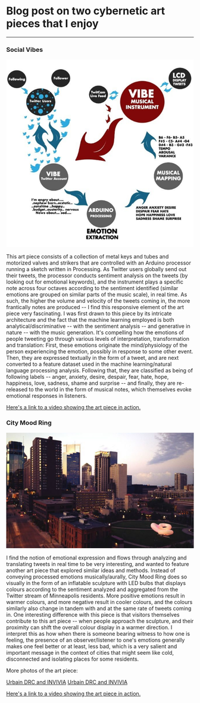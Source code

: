 # Blog post on two cybernetic art pieces that I enjoy

------
### Social Vibes

![Cian McLysaght](images/social-vibes.jpg)

This art piece consists of a collection of metal keys and tubes and motorized valves and strikers that are controlled with an Arduino processor running a sketch written in Processing. As Twitter users globally send out their tweets, the processor conducts sentiment analysis on the tweets (by looking out for emotional keywords), and the instrument plays a specific note across four octaves according to the sentiment identified (similar emotions are grouped on similar parts of the music scale), in real time. As such, the higher the volume and velocity of the tweets coming in, the more frantically notes are produced -- I find this responsive element of the art piece very fascinating. I was first drawn to this piece by its intricate architecture and the fact that the machine learning employed is both analytical/discriminative -- with the sentiment analysis -- and generative in nature -- with the music generation. It's compelling how the emotions of people tweeting go through various levels of interpretation, transformation and translation: First, these emotions originate the mind/physiology of the person experiencing the emotion, possibly in response to some other event. Then, they are expressed textually in the form of a tweet, and are next converted to a feature dataset used in the machine learning/natural language processing analysis. Following that, they are classified as being of following labels -- anger, anxiety, desire, despair, fear, hate, hope, happiness, love, sadness, shame and surprise -- and finally, they are re-released to the world in the form of musical notes, which themselves evoke emotional responses in listeners.

[Here's a link to a video showing the art piece in action.](https://vimeo.com/74341695)

### City Mood Ring

![Urbain DRC and INVIVIA](images/mood-ring-1.jpg)

I find the notion of emotional expression and flows through analyzing and translating tweets in real time to be very interesting, and wanted to feature another art piece that explored similar ideas and methods. Instead of conveying processed emotions musically/aurally, City Mood Ring does so visually in the form of an inflatable sculpture with LED bulbs that displays colours according to the sentiment analyzed and aggregated from the Twitter stream of Minneapolis residents. More positive emotions result in warmer colours, and more negative result in cooler colours, and the colours similarly also change in tandem with and at the same rate of tweets coming in. One interesting difference with this piece is that visitors themselves contribute to this art piece -- when people approach the sculpture, and their proximity can shift the overall colour display in a warmer direction. I interpret this as how when there is someone bearing witness to how one is feeling, the presence of an observer/listener to one's emotions generally makes one feel better or at least, less bad, which is a very salient and important message in the context of cities that might seem like cold, disconnected and isolating places for some residents.

More photos of the art piece:

[Urbain DRC and INVIVIA](images/mood-ring-2.jpg)
[Urbain DRC and INVIVIA](images/mood-ring-3.jpg)

[Here's a link to a video showing the art piece in action.](https://vimeo.com/68778348)
